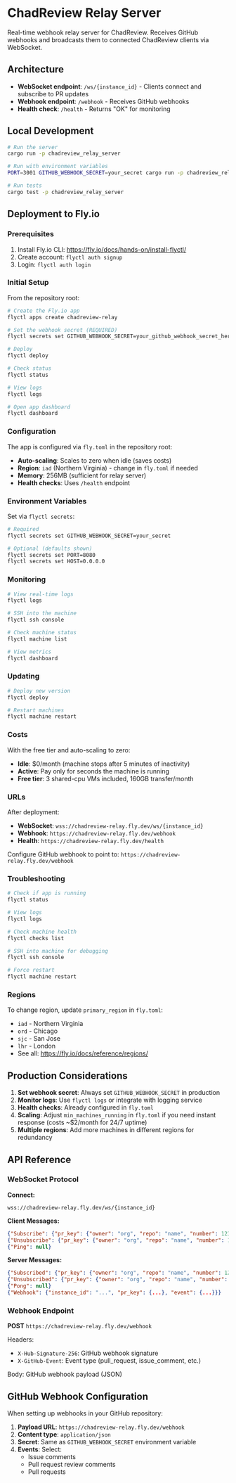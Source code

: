 # ChadReview Relay Server

Real-time webhook relay server for ChadReview. Receives GitHub webhooks and broadcasts them to connected ChadReview clients via WebSocket.

## Architecture

- **WebSocket endpoint**: `/ws/{instance_id}` - Clients connect and subscribe to PR updates
- **Webhook endpoint**: `/webhook` - Receives GitHub webhooks
- **Health check**: `/health` - Returns "OK" for monitoring

## Local Development

```bash
# Run the server
cargo run -p chadreview_relay_server

# Run with environment variables
PORT=3001 GITHUB_WEBHOOK_SECRET=your_secret cargo run -p chadreview_relay_server

# Run tests
cargo test -p chadreview_relay_server
```

## Deployment to Fly.io

### Prerequisites

1. Install Fly.io CLI: https://fly.io/docs/hands-on/install-flyctl/
2. Create account: `flyctl auth signup`
3. Login: `flyctl auth login`

### Initial Setup

From the repository root:

```bash
# Create the Fly.io app
flyctl apps create chadreview-relay

# Set the webhook secret (REQUIRED)
flyctl secrets set GITHUB_WEBHOOK_SECRET=your_github_webhook_secret_here

# Deploy
flyctl deploy

# Check status
flyctl status

# View logs
flyctl logs

# Open app dashboard
flyctl dashboard
```

### Configuration

The app is configured via `fly.toml` in the repository root:

- **Auto-scaling**: Scales to zero when idle (saves costs)
- **Region**: `iad` (Northern Virginia) - change in `fly.toml` if needed
- **Memory**: 256MB (sufficient for relay server)
- **Health checks**: Uses `/health` endpoint

### Environment Variables

Set via `flyctl secrets`:

```bash
# Required
flyctl secrets set GITHUB_WEBHOOK_SECRET=your_secret

# Optional (defaults shown)
flyctl secrets set PORT=8080
flyctl secrets set HOST=0.0.0.0
```

### Monitoring

```bash
# View real-time logs
flyctl logs

# SSH into the machine
flyctl ssh console

# Check machine status
flyctl machine list

# View metrics
flyctl dashboard
```

### Updating

```bash
# Deploy new version
flyctl deploy

# Restart machines
flyctl machine restart
```

### Costs

With the free tier and auto-scaling to zero:

- **Idle**: $0/month (machine stops after 5 minutes of inactivity)
- **Active**: Pay only for seconds the machine is running
- **Free tier**: 3 shared-cpu VMs included, 160GB transfer/month

### URLs

After deployment:

- **WebSocket**: `wss://chadreview-relay.fly.dev/ws/{instance_id}`
- **Webhook**: `https://chadreview-relay.fly.dev/webhook`
- **Health**: `https://chadreview-relay.fly.dev/health`

Configure GitHub webhook to point to: `https://chadreview-relay.fly.dev/webhook`

### Troubleshooting

```bash
# Check if app is running
flyctl status

# View logs
flyctl logs

# Check machine health
flyctl checks list

# SSH into machine for debugging
flyctl ssh console

# Force restart
flyctl machine restart
```

### Regions

To change region, update `primary_region` in `fly.toml`:

- `iad` - Northern Virginia
- `ord` - Chicago
- `sjc` - San Jose
- `lhr` - London
- See all: https://fly.io/docs/reference/regions/

## Production Considerations

1. **Set webhook secret**: Always set `GITHUB_WEBHOOK_SECRET` in production
2. **Monitor logs**: Use `flyctl logs` or integrate with logging service
3. **Health checks**: Already configured in `fly.toml`
4. **Scaling**: Adjust `min_machines_running` in `fly.toml` if you need instant response (costs ~$2/month for 24/7 uptime)
5. **Multiple regions**: Add more machines in different regions for redundancy

## API Reference

### WebSocket Protocol

**Connect:**

```
wss://chadreview-relay.fly.dev/ws/{instance_id}
```

**Client Messages:**

```json
{"Subscribe": {"pr_key": {"owner": "org", "repo": "name", "number": 123}}}
{"Unsubscribe": {"pr_key": {"owner": "org", "repo": "name", "number": 123}}}
{"Ping": null}
```

**Server Messages:**

```json
{"Subscribed": {"pr_key": {"owner": "org", "repo": "name", "number": 123}}}
{"Unsubscribed": {"pr_key": {"owner": "org", "repo": "name", "number": 123}}}
{"Pong": null}
{"Webhook": {"instance_id": "...", "pr_key": {...}, "event": {...}}}
```

### Webhook Endpoint

**POST** `https://chadreview-relay.fly.dev/webhook`

Headers:

- `X-Hub-Signature-256`: GitHub webhook signature
- `X-GitHub-Event`: Event type (pull_request, issue_comment, etc.)

Body: GitHub webhook payload (JSON)

## GitHub Webhook Configuration

When setting up webhooks in your GitHub repository:

1. **Payload URL**: `https://chadreview-relay.fly.dev/webhook`
2. **Content type**: `application/json`
3. **Secret**: Same as `GITHUB_WEBHOOK_SECRET` environment variable
4. **Events**: Select:
    - Issue comments
    - Pull request review comments
    - Pull requests
